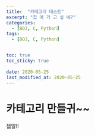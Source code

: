 ```yaml
---
title:  "카테고리 테스트"
excerpt: "집 에 가 고 싶 네?"
categories:
  - [BOJ, C, Python]
tags:
  - [BOJ, C, Python]


toc: true
toc_sticky: true
 
date: 2020-05-25
last_modified_at: 2020-05-25
---
```


# 카테고리 만들귀~~
젭알!!